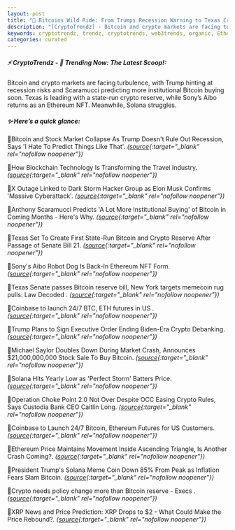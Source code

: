 ```yaml
---
layout: post
title: "🌅 Bitcoins Wild Ride: From Trumps Recession Warning to Texas Crypto Reserve"
description: "[CryptoTrendz] - Bitcoin and crypto markets are facing turbulence, with Trump hinting at recession risks and Scaramucci predicting more institutional Bitcoin buying soon. Texas is leading with a state-run crypto reserve, while Sony’s Aibo returns as an Ethereum NFT. Meanwhile, Solana struggles."
keywords: cryptotrendz, trendz, cryptotrends, web3trends, organic, Ethereum, memecoin, Bitcoin, ETH, Market, CEO, NFT, Trump, Elon, XRP, Crypto
categories: curated
---
```


##### ⚡ CryptoTrendz - 📌 *Trending Now: The Latest Scoop!:*

Bitcoin and crypto markets are facing turbulence, with Trump hinting at recession risks and Scaramucci predicting more institutional Bitcoin buying soon. Texas is leading with a state-run crypto reserve, while Sony’s Aibo returns as an Ethereum NFT. Meanwhile, Solana struggles.

##### ✨ *Here’s a quick glance:*


🔹Bitcoin and Stock Market Collapse As Trump Doesn't Rule Out Recession, Says 'I Hate To Predict Things Like That'. *([source](https://s.avyag.com/c0og){:target="_blank" rel="nofollow noopener"})*

🔹How Blockchain Technology Is Transforming the Travel Industry. *([source](https://s.avyag.com/i30r){:target="_blank" rel="nofollow noopener"})*

🔹X Outage Linked to Dark Storm Hacker Group as Elon Musk Confirms 'Massive Cyberattack'. *([source](https://s.avyag.com/3hnp){:target="_blank" rel="nofollow noopener"})*

🔹Anthony Scaramucci Predicts 'A Lot More Institutional Buying' of Bitcoin in Coming Months - Here's Why. *([source](https://s.avyag.com/qpcs){:target="_blank" rel="nofollow noopener"})*

🔹Texas Set To Create First State-Run Bitcoin and Crypto Reserve After Passage of Senate Bill 21. *([source](https://s.avyag.com/ub07){:target="_blank" rel="nofollow noopener"})*

🔹Sony's Aibo Robot Dog Is Back-In Ethereum NFT Form. *([source](https://s.avyag.com/1qic){:target="_blank" rel="nofollow noopener"})*

🔹Texas Senate passes Bitcoin reserve bill, New York targets memecoin rug pulls: Law Decoded . *([source](https://s.avyag.com/dset){:target="_blank" rel="nofollow noopener"})*

🔹Coinbase to launch 24/7 BTC, ETH futures in US . *([source](https://s.avyag.com/d9sn){:target="_blank" rel="nofollow noopener"})*

🔹Trump Plans to Sign Executive Order Ending Biden-Era Crypto Debanking. *([source](https://s.avyag.com/6v7x){:target="_blank" rel="nofollow noopener"})*

🔹Michael Saylor Doubles Down During Market Crash, Announces $21,000,000,000 Stock Sale To Buy Bitcoin. *([source](https://s.avyag.com/eima){:target="_blank" rel="nofollow noopener"})*

🔹Solana Hits Yearly Low as 'Perfect Storm' Batters Price. *([source](https://s.avyag.com/gl4r){:target="_blank" rel="nofollow noopener"})*

🔹Operation Choke Point 2.0 Not Over Despite OCC Easing Crypto Rules, Says Custodia Bank CEO Caitlin Long. *([source](https://s.avyag.com/5ghi){:target="_blank" rel="nofollow noopener"})*

🔹Coinbase to Launch 24/7 Bitcoin, Ethereum Futures for US Customers. *([source](https://s.avyag.com/u37d){:target="_blank" rel="nofollow noopener"})*

🔹Ethereum Price Maintains Movement Inside Ascending Triangle, Is Another Crash Coming?. *([source](https://s.avyag.com/w2zk){:target="_blank" rel="nofollow noopener"})*

🔹President Trump's Solana Meme Coin Down 85% From Peak as Inflation Fears Slam Bitcoin. *([source](https://s.avyag.com/nxw0){:target="_blank" rel="nofollow noopener"})*

🔹Crypto needs policy change more than Bitcoin reserve - Execs . *([source](https://s.avyag.com/1311){:target="_blank" rel="nofollow noopener"})*

🔹XRP News and Price Prediction: XRP Drops to $2 - What Could Make the Price Rebound?. *([source](https://s.avyag.com/04le){:target="_blank" rel="nofollow noopener"})*
